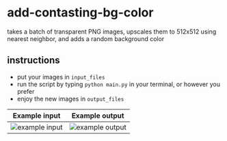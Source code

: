 # add-contasting-bg-color
 takes a batch of transparent PNG images, upscales them to 512x512 using nearest neighbor, and adds a random background color

## instructions
- put your images in `input_files`
- run the script by typing `python main.py` in your terminal, or however you prefer
- enjoy the new images in `output_files`


Example input             |  Example output
:-------------------------:|:-------------------------:
![example input](https://i.imgur.com/TEosELi.png)  |  ![example output](https://i.imgur.com/ijSwqfx.png)